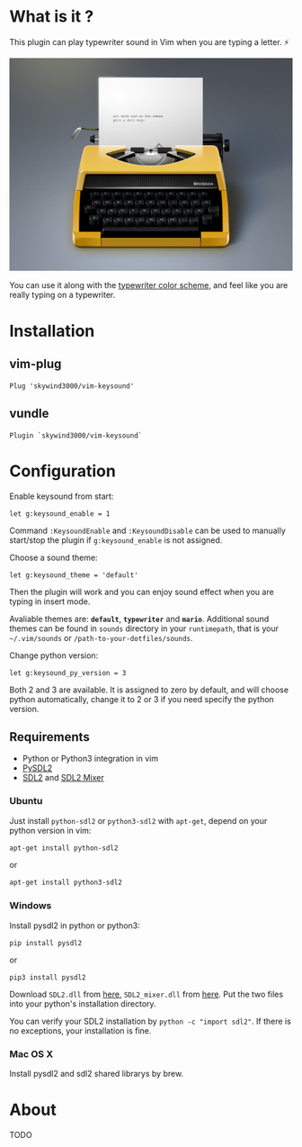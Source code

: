 # What is it ?

This plugin can play typewriter sound in Vim when you are typing a letter. :zap:

![](doc/logo.jpg)

You can use it along with the [typewriter color scheme](https://github.com/logico-dev/typewriter), and feel like you are really typing on a typewriter.


# Installation

## vim-plug

```VimL
Plug 'skywind3000/vim-keysound'
```

## vundle

```VimL
Plugin `skywind3000/vim-keysound`
```

# Configuration

Enable keysound from start:

```VimL
let g:keysound_enable = 1
```

Command `:KeysoundEnable` and `:KeysoundDisable` can be used to manually start/stop the plugin if `g:keysound_enable` is not assigned.

Choose a sound theme:

```VimL
let g:keysound_theme = 'default'
```

Then the plugin will work and you can enjoy sound effect when you are typing in insert mode.

Avaliable themes are: **`default`**, **`typewriter`** and **`mario`**. Additional sound themes can be found in `sounds` directory in your `runtimepath`, that is your `~/.vim/sounds` or `/path-to-your-dotfiles/sounds`.

Change python version:

```VimL
let g:keysound_py_version = 3
```

Both 2 and 3 are available. It is assigned to zero by default, and will choose python automatically, change it to 2 or 3 if you need specify the python version.


## Requirements

- Python or Python3 integration in vim
- [PySDL2](https://github.com/marcusva/py-sdl2)
- [SDL2](https://www.libsdl.org) and [SDL2 Mixer](https://www.libsdl.org/projects/SDL_mixer/)


### Ubuntu

Just install `python-sdl2` or `python3-sdl2` with `apt-get`, depend on your python version in vim:

```bash
apt-get install python-sdl2
```

or 

```bash
apt-get install python3-sdl2
```

### Windows

Install pysdl2 in python or python3:

```batch
pip install pysdl2
```

or 

```batch
pip3 install pysdl2
```

Download `SDL2.dll` from [here](https://www.libsdl.org/download-2.0.php), `SDL2_mixer.dll` from [here](https://www.libsdl.org/projects/SDL_mixer/). Put the two files into your python's installation directory. 

You can verify your SDL2 installation by `python -c "import sdl2"`. If there is no exceptions, your installation is fine.

### Mac OS X

Install pysdl2 and sdl2 shared librarys by brew.


# About

TODO